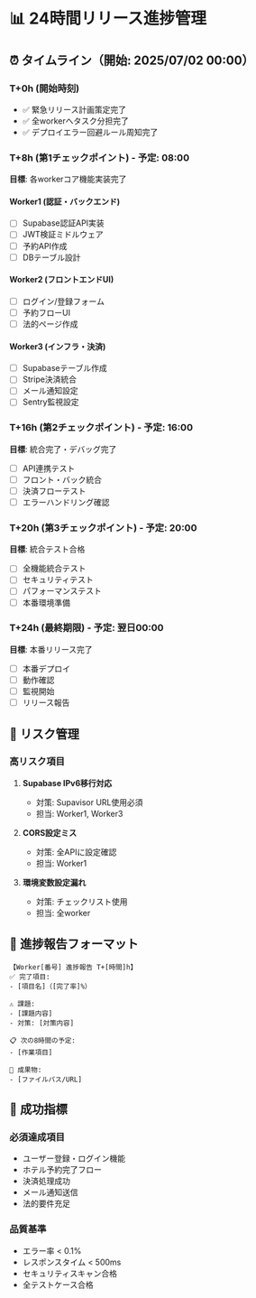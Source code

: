 # 📊 24時間リリース進捗管理

## ⏰ タイムライン（開始: 2025/07/02 00:00）

### T+0h (開始時刻)
- ✅ 緊急リリース計画策定完了
- ✅ 全workerへタスク分担完了
- ✅ デプロイエラー回避ルール周知完了

### T+8h (第1チェックポイント) - 予定: 08:00
**目標**: 各workerコア機能実装完了

#### Worker1 (認証・バックエンド)
- [ ] Supabase認証API実装
- [ ] JWT検証ミドルウェア
- [ ] 予約API作成
- [ ] DBテーブル設計

#### Worker2 (フロントエンドUI)
- [ ] ログイン/登録フォーム
- [ ] 予約フローUI
- [ ] 法的ページ作成

#### Worker3 (インフラ・決済)
- [ ] Supabaseテーブル作成
- [ ] Stripe決済統合
- [ ] メール通知設定
- [ ] Sentry監視設定

### T+16h (第2チェックポイント) - 予定: 16:00
**目標**: 統合完了・デバッグ完了
- [ ] API連携テスト
- [ ] フロント・バック統合
- [ ] 決済フローテスト
- [ ] エラーハンドリング確認

### T+20h (第3チェックポイント) - 予定: 20:00
**目標**: 統合テスト合格
- [ ] 全機能統合テスト
- [ ] セキュリティテスト
- [ ] パフォーマンステスト
- [ ] 本番環境準備

### T+24h (最終期限) - 予定: 翌日00:00
**目標**: 本番リリース完了
- [ ] 本番デプロイ
- [ ] 動作確認
- [ ] 監視開始
- [ ] リリース報告

## 🚨 リスク管理

### 高リスク項目
1. **Supabase IPv6移行対応**
   - 対策: Supavisor URL使用必須
   - 担当: Worker1, Worker3

2. **CORS設定ミス**
   - 対策: 全APIに設定確認
   - 担当: Worker1

3. **環境変数設定漏れ**
   - 対策: チェックリスト使用
   - 担当: 全worker

## 📝 進捗報告フォーマット

```
【Worker[番号] 進捗報告 T+[時間]h】
✅ 完了項目:
- [項目名]（[完了率]%）

⚠️ 課題:
- [課題内容]
- 対策: [対策内容]

📋 次の8時間の予定:
- [作業項目]

🔗 成果物:
- [ファイルパス/URL]
```

## 🎯 成功指標

### 必須達成項目
- ユーザー登録・ログイン機能
- ホテル予約完了フロー
- 決済処理成功
- メール通知送信
- 法的要件充足

### 品質基準
- エラー率 < 0.1%
- レスポンスタイム < 500ms
- セキュリティスキャン合格
- 全テストケース合格